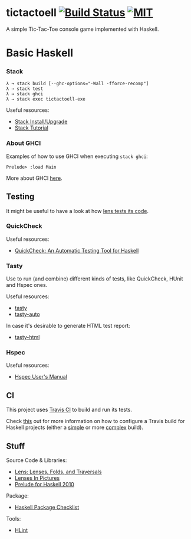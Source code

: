 # tictactoell [![Build Status](https://travis-ci.org/rafaelfiume/tictactoell.svg?branch=master)](https://travis-ci.org/rafaelfiume/tictactoell) [![MIT](https://img.shields.io/badge/license-MIT-blue.svg)](https://github.com/rafaelfiume/tictactoell/blob/master/LICENSE)

A simple Tic-Tac-Toe console game implemented with Haskell.


# Basic Haskell

### Stack

    λ → stack build [--ghc-options="-Wall -fforce-recomp"]
    λ → stack test
    λ → stack ghci
    λ → stack exec tictactoell-exe

Useful resources:

* [Stack Install/Upgrade](https://docs.haskellstack.org/en/stable/install_and_upgrade/)
* [Stack Tutorial](https://github.com/Originate/guide/blob/master/haskell/stack-tutorial.md)

### About GHCI

Examples of how to use GHCI when executing `stack ghci`:

    Prelude> :load Main

More about GHCI [here](http://learnyouahaskell.com/starting-out).

## Testing

It might be useful to have a look at how [lens tests its code](https://github.com/ekmett/lens/tree/master/tests).

### QuickCheck

Useful resources:

* [QuickCheck: An Automatic Testing Tool for Haskell](http://www.cse.chalmers.se/~rjmh/QuickCheck/manual.html)

### Tasty

Use to run (and combine) different kinds of tests, like QuickCheck, HUnit and Hspec ones.

Useful resources:

* [tasty](https://hackage.haskell.org/package/tasty)
* [tasty-auto](https://hackage.haskell.org/package/tasty-auto)

In case it's desirable to generate HTML test report:

* [tasty-html](https://github.com/feuerbach/tasty-html)

### Hspec

Useful resources:

* [Hspec User's Manual](https://hspec.github.io/)

## CI

This project uses [Travis CI](https://travis-ci.org/) to build and run its tests.

Check [this](https://docs.haskellstack.org/en/stable/travis_ci/) out for more information on how to configure a Travis build for Haskell projects (either a [simple](https://raw.githubusercontent.com/commercialhaskell/stack/stable/doc/travis-simple.yml) or more [complex](https://raw.githubusercontent.com/commercialhaskell/stack/stable/doc/travis-complex.yml) build).

## Stuff

Source Code & Libraries:

* [Lens: Lenses, Folds, and Traversals](https://github.com/ekmett/lens)
* [Lenses In Pictures](http://adit.io/posts/2013-07-22-lenses-in-pictures.html)
* [Prelude for Haskell 2010](https://www.haskell.org/onlinereport/haskell2010/haskellch9.html#x16-1710009)

Package:

* [Haskell Package Checklist](http://taylor.fausak.me/2016/12/05/haskell-package-checklist/)

Tools:

* [HLint](https://github.com/ndmitchell/hlint)